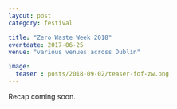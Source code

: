 ```yaml
---
layout: post
category: festival

title: "Zero Waste Week 2018"
eventdate: 2017-06-25
venue: "various venues across Dublin"

image:
  teaser : posts/2018-09-02/teaser-fof-zw.png
---
```


Recap coming soon.
